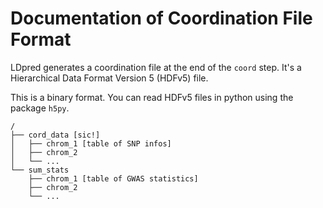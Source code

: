 # Documentation of Coordination File Format

LDpred generates a coordination file at the end of the `coord` step.
It's a Hierarchical Data Format Version 5 (HDFv5) file.

This is a binary format.
You can read HDFv5 files in python using the package `h5py`.

```
/
├── cord_data [sic!]
│   ├── chrom_1 [table of SNP infos]
│   ├── chrom_2
│   └── ...
└── sum_stats
    ├── chrom_1 [table of GWAS statistics]
    ├── chrom_2
    └── ...
```